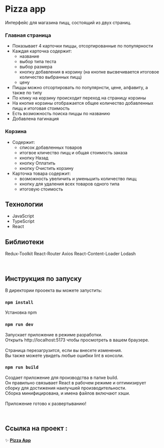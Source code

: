 # Pizza app

Интерфейс для магазина пицц, состоящий из двух страниц.

### Главная страница
- Показывает 4 карточки пиццы, отсортированные по популярности
- Каждая карточка содержит:
  - название
  - выбор типа теста
  - выбор размера
  - кнопку добавления в корзину (на кнопке высвечивается итоговое количество выбранных пицц) 
  - цену
- Пиццы можно отсортировать по популярнсти, цене, алфавиту, а также по типу
- По клику на корзину происходит переход на страницу корзины
- На кнопке корзины отображается общее количество добавленных пицц и итоговая стоимость
- Есть возможность поиска пиццы по названию
- Добавлена пагинация

### Корзина
- Содержит:
  - список добавленных товаров
  - итогвое кличество пицц и общая стоимость заказа
  - кнопку Назад
  - кнопку Оплатить
  - кнопку Очистить корзину
- Карточка товара содержит:
  - возможность увеличить и уменьшить количество пицц
  - кнопку для удаления всех товаров одного типа
  - итоговую стоимость

## Технологии
- JavaScript 
- TypeScript 
- React 

## Библиотеки
Redux-Toolkit React-Router Axios React-Content-Loader Lodash

<br>

## Инструкция по запуску

В директории прооекта вы можете запустить: 

### <code>npm install</code> 
Установка npm
### <code>npm run dev</code> 
Запускает приложение в режиме разработки. \
Открыть http://localhost:5173 чтобы просмотреть в вашем браузере. \
\
Страница перезагрузится, если вы внесете изменения.\
Вы также можете увидеть любые ошибки lint в консоли.
### <code>npm run build</code>
Создает приложение для производства в папке build. \
Он правильно связывает React в рабочем режиме и оптимизирует сборку для достижения наилучшей производительности. \
Сборка минифицирована, и имена файлов включают хэши. \
\
Приложение готово к развертыванию!

<br>

## Ссылка на проект :
✨ **[Pizza App](https://storied-froyo-8044b0.netlify.app/)**

